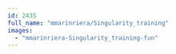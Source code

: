 ```yaml
---
id: 2435
full_name: "mmarinriera/Singularity_training"
images: 
  - "mmarinriera-Singularity_training-fun"
---
```

